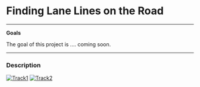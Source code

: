 # **Finding Lane Lines on the Road** 


---

**Goals**

The goal of this project is .... coming soon.


[//]: # (Image References)

[image1]: ./examples/grayscale.jpg "Grayscale"

---

### Description

[![Track1](https://img.youtube.com/vi/sySmG0PEE14/0.jpg)](https://www.youtube.com/watch?v=sySmG0PEE14&t=2s)
[![Track2](https://img.youtube.com/vi/Zhd47unbbEc/0.jpg)](https://www.youtube.com/watch?v=Zhd47unbbEc&t=73s)


